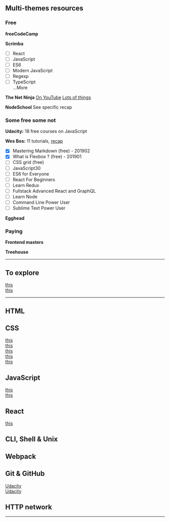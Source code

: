 ## Multi-themes resources

### Free

__freeCodeCamp__

__Scrimba__
- [ ] React
- [ ] JavaScript
- [ ] ES6
- [ ] Modern JavaScript
- [ ] Regexp
- [ ] TypeScript  
...More

__The Net Ninja__ [On YouTube](https://www.youtube.com/channel/UCW5YeuERMmlnqo4oq8vwUpg)
[Lots of things](https://www.youtube.com/channel/UCW5YeuERMmlnqo4oq8vwUpg/playlists)

__NodeSchool__ See specific recap


### Some free some not
__Udacity:__ 18 free courses on JavaScript

__Wes Bos:__ 11 tutorials, [recap](https://wesbos.com/courses/)
- [x] Mastering Markdown (free) - 201902
- [x] What is Flexbox ? (free) - 201901
- [ ] CSS grid (free)
- [ ] JavaScript30
- [ ] ES6 for Everyone
- [ ] React For Beginners
- [ ] Learn Redux
- [ ] Fullstack Advanced React and GraphQL
- [ ] Learn Node
- [ ] Command Line Power User
- [ ] Sublime Text Power User

__Egghead__



### Paying

__Frontend masters__

__Treehouse__

---

## To explore

[this](https://tylermcginnis.com/subscribe/)  
[this](https://www.robinwieruch.de/node-express-server-rest-api/)


---

## HTML

## CSS

[this](https://css-tricks.com/where-do-you-learn-html-css-in-2019/)  
[this](https://dev.to/aspittel/css-from-zero-to-hero-3o16)  
[this](https://dev.to/karaluton/introduction-to-css-grid-what-you-should-know-52np)  
[this](http://cssgridgarden.com/#fr)  
[this](https://gedd.ski/post/grid-beats-flexbox-full-page-layout/)  

## JavaScript

[this](https://github.com/ryanmcdermott/clean-code-javascript)  
[this](https://learnvanillajs.com/roadmap/)

## React

[this](https://roadtoreact.com/course-details?courseId=THE_ROAD_TO_LEARN_REACT)

## CLI, Shell & Unix

## Webpack

## Git & GitHub
[Udacity](https://eu.udacity.com/course/optimize-your-github--ud247)  
[Udacity](https://eu.udacity.com/course/how-to-use-git-and-github--ud775)

## HTTP network


---
